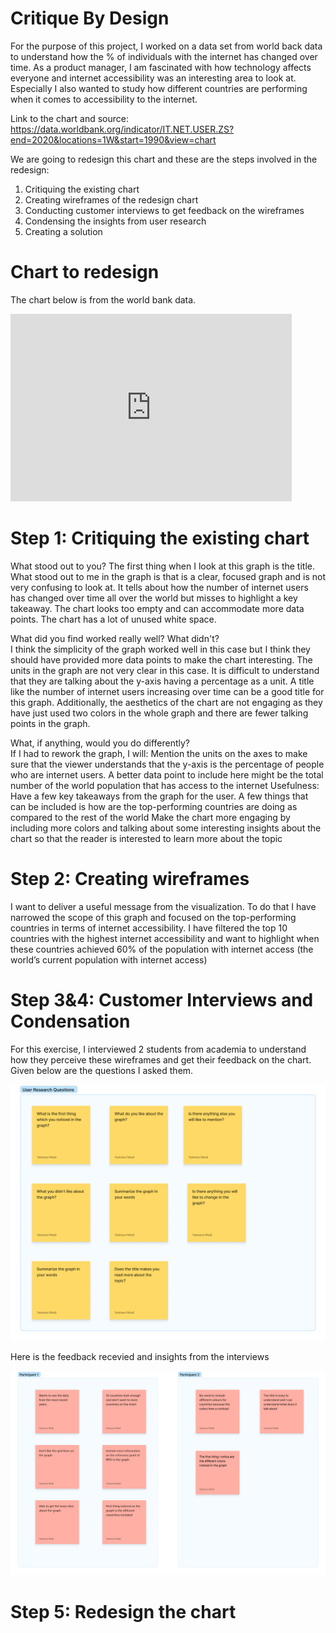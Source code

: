 # Critique By Design 
For the purpose of this project, I worked on a data set from world back data to understand how the % of individuals with the internet has changed over time. As a product manager, I am fascinated with how technology affects everyone and internet accessibility was an interesting area to look at. Especially I also wanted to study how different countries are performing when it comes to accessibility to the internet. 

Link to the chart and source: https://data.worldbank.org/indicator/IT.NET.USER.ZS?end=2020&locations=1W&start=1990&view=chart

We are going to redesign this chart and these are the steps involved in the redesign: 

1. Critiquing the existing chart 
2. Creating wireframes of the redesign chart 
3. Conducting customer interviews to get feedback on the wireframes
4. Condensing the insights from user research 
5. Creating a solution 

# Chart to redesign

The chart below is from the world bank data. 

<iframe src="https://data.worldbank.org/share/widget?end=2020&indicators=IT.NET.USER.ZS&locations=1W&start=1990&view=chart" width='450' height='300' frameBorder='0' scrolling="no" ></iframe>


# Step 1: Critiquing the existing chart 

What stood out to you? 
The first thing when I look at this graph is the title. What stood out to me in the graph is that is a clear, focused graph and is not very confusing to look at. It tells about how the number of internet users has changed over time all over the world but misses to highlight a key takeaway. The chart looks too empty and can accommodate more data points. The chart has a lot of unused white space. 

What did you find worked really well?  What didn't?  
I think the simplicity of the graph worked well in this case but I think they should have provided more data points to make the chart interesting. The units in the graph are not very clear in this case. It is difficult to understand that they are talking about the y-axis having a percentage as a unit. A title like the number of internet users increasing over time can be a good title for this graph. Additionally, the aesthetics of the chart are not engaging as they have just used two colors in the whole graph and there are fewer talking points in the graph. 

What, if anything, would you do differently?  
If I had to rework the graph, I will: 
Mention the units on the axes to make sure that the viewer understands that the y-axis is the percentage of people who are internet users. A better data point to include here might be the total number of the world population that has access to the internet 
Usefulness: Have a few key takeaways from the graph for the user. A few things that can be included is how are the top-performing countries are doing as compared to the rest of the world 
Make the chart more engaging by including more colors and talking about some interesting insights about the chart so that the reader is interested to learn more about the topic 


# Step 2: Creating wireframes

I want to deliver a useful message from the visualization. To do that I have narrowed the scope of this graph and focused on the top-performing countries in terms of internet accessibility.  I have filtered the top 10 countries with the highest internet accessibility and want to highlight when these countries achieved 60% of the population with internet access (the world’s current population with internet access) 


# Step 3&4: Customer Interviews and Condensation
For this exercise, I interviewed 2  students from academia to understand how they perceive these wireframes and get their feedback on the chart. Given below are the questions I asked them. 

![Research Questions](Untitled.jpg)


Here is the feedback recevied and insights from the interviews

![Insights](2.jpg)


# Step 5: Redesign the chart 

<div class="flourish-embed flourish-chart" data-src="visualisation/11832100"><script src="https://public.flourish.studio/resources/embed.js"></script></div>
